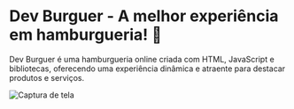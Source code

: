 # Dev Burguer - A melhor experiência em hamburgueria! 🍔 

Dev Burguer é uma hamburgueria online criada com HTML, JavaScript e bibliotecas, oferecendo uma experiência dinâmica e atraente para destacar produtos e serviços.

![Captura de tela](https://i.pinimg.com/736x/0f/3f/ab/0f3fabbdbd66f3ce25f69d88fed5961b.jpg)
